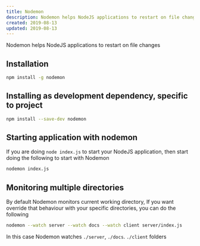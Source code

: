 ```yaml
---
title: Nodemon
description: Nodemon helps NodeJS applications to restart on file changes
created: 2019-08-13
updated: 2019-08-13
---
```


Nodemon helps NodeJS applications to restart on file changes

## Installation

```sh
npm install -g nodemon
```

## Installing as development dependency, specific to project

```sh
npm install --save-dev nodemon
```

## Starting application with nodemon
If you are doing `node index.js` to start your NodeJS application, then start doing the following to start with Nodemon
```sh
nodemon index.js
```

## Monitoring multiple directories
By default Nodemon monitors current working directory, If you want override that behaviour with your specific directories, you can do the following 
```sh
nodemon --watch server --watch docs --watch client server/index.js
```

In this case Nodemon watches `./server`, `./docs`. `./client` folders
